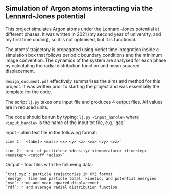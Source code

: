 ## Simulation of Argon atoms interacting via the Lennard-Jones potential ##
This project simulates Argon atoms under the Lennard-Jones potential at different phases. It was written in 2021 (my second year of university, and my first time coding), so it is not optimised, but it is functional.

The atoms' trajectory is propagated using Verlet time integration inside a simulation box that follows periodic boundary conditions and the minimum image convention. The dynamics of the system are analysed for each phase by calculating the radial distribution function and mean squared displacement.

`design_document.pdf` effectively summarises the aims and method for this project. It was written prior to starting the project and was essentially the template for the code. 

The script `lj.py` takes one input file and produces 4 output files.
All values are in reduced units.

The code should be run by typing: `lj.py <input_handle>`
where `<input_handle>` is the name of the input txt file, e.g. 'gas'

Input - plain text file in the following format: 

    Line 1: `<label> <mass> <x> <y> <z> <vx> <vy> <vz>`
    
    Line 2: `<no. of particles> <density> <temperature> <timestep> <numstep> <cutoff radius>`

Output - four files with the following data:

    `traj.xyz`: particle trajectories in XYZ format
    `energy`: time and particle total, kinetic, and potential energies
    `msd`: time and mean squared displacement
    `rdf`: r and average radial distribution function
